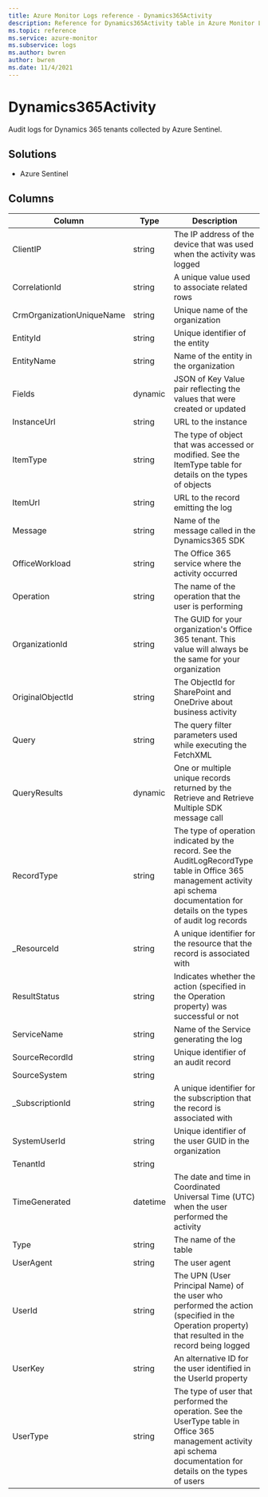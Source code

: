 ```yaml
---
title: Azure Monitor Logs reference - Dynamics365Activity
description: Reference for Dynamics365Activity table in Azure Monitor Logs.
ms.topic: reference
ms.service: azure-monitor
ms.subservice: logs
ms.author: bwren
author: bwren
ms.date: 11/4/2021
---
```


# Dynamics365Activity

 Audit logs for Dynamics 365 tenants collected by Azure Sentinel.

## Solutions

- Azure Sentinel




## Columns

| Column | Type | Description |
| --- | --- | --- |
| ClientIP | string | The IP address of the device that was used when the activity was logged |
| CorrelationId | string | A unique value used to associate related rows |
| CrmOrganizationUniqueName | string | Unique name of the organization |
| EntityId | string | Unique identifier of the entity |
| EntityName | string | Name of the entity in the organization |
| Fields | dynamic | JSON of Key Value pair reflecting the values that were created or updated |
| InstanceUrl | string | URL to the instance |
| ItemType | string | The type of object that was accessed or modified. See the ItemType table for details on the types of objects |
| ItemUrl | string | URL to the record emitting the log |
| Message | string | Name of the message called in the Dynamics365 SDK |
| OfficeWorkload | string | The Office 365 service where the activity occurred |
| Operation | string | The name of the operation that the user is performing |
| OrganizationId | string | The GUID for your organization's Office 365 tenant. This value will always be the same for your organization |
| OriginalObjectId | string | The ObjectId for SharePoint and OneDrive about business activity |
| Query | string | The query filter parameters used while executing the FetchXML |
| QueryResults | dynamic | One or multiple unique records returned by the Retrieve and Retrieve Multiple SDK message call |
| RecordType | string | The type of operation indicated by the record. See the AuditLogRecordType table in Office 365 management activity api schema documentation for details on the types of audit log records |
| _ResourceId | string | A unique identifier for the resource that the record is associated with |
| ResultStatus | string | Indicates whether the action (specified in the Operation property) was successful or not |
| ServiceName | string | Name of the Service generating the log |
| SourceRecordId | string | Unique identifier of an audit record |
| SourceSystem | string |  |
| _SubscriptionId | string | A unique identifier for the subscription that the record is associated with |
| SystemUserId | string | Unique identifier of the user GUID in the organization |
| TenantId | string |  |
| TimeGenerated | datetime | The date and time in Coordinated Universal Time (UTC) when the user performed the activity |
| Type | string | The name of the table |
| UserAgent | string | The user agent |
| UserId | string | The UPN (User Principal Name) of the user who performed the action (specified in the Operation property) that resulted in the record being logged |
| UserKey | string | An alternative ID for the user identified in the UserId property |
| UserType | string | The type of user that performed the operation. See the UserType table in Office 365 management activity api schema documentation for details on the types of users |
